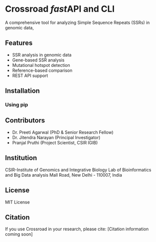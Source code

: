 # Crossroad *fast*API and CLI 

A comprehensive tool for analyzing Simple Sequence Repeats (SSRs) in genomic data,

## Features

- SSR analysis in genomic data
- Gene-based SSR analysis
- Mutational hotspot detection
- Reference-based comparison
- REST API support

## Installation

### Using pip

## Contributors

- Dr. Preeti Agarwal (PhD & Senior Research Fellow)
- Dr. Jitendra Narayan (Principal Investigator)
- Pranjal Pruthi (Project Scientist, CSIR IGIB)


## Institution

CSIR-Institute of Genomics and Integrative Biology
Lab of Bioinformatics and Big Data analysis
Mall Road, New Delhi - 110007, India

## License

MIT License

## Citation

If you use Crossroad in your research, please cite:
[Citation information coming soon]
